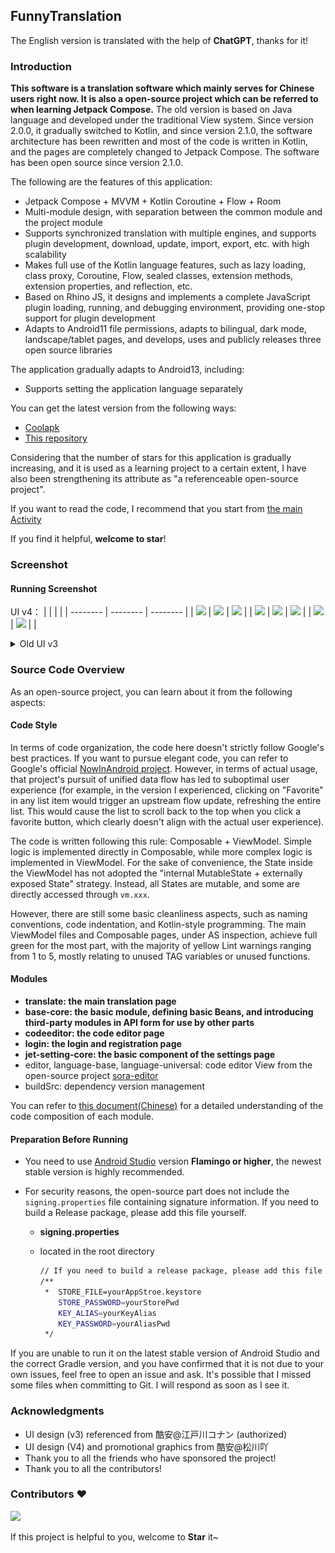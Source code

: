 ## FunnyTranslation

The English version is translated with the help of **ChatGPT**, thanks for it!

### Introduction

**This software is a translation software which mainly serves for Chinese users right now. It is also a open-source project which can be referred to when learning Jetpack Compose.** The old version is based on Java language and developed under the traditional View system. Since version 2.0.0, it gradually switched to Kotlin, and since version 2.1.0, the software architecture has been rewritten and most of the code is written in Kotlin, and the pages are completely changed to Jetpack Compose. The software has been open source since version 2.1.0.

The following are the features of this application:

- Jetpack Compose + MVVM + Kotlin Coroutine + Flow + Room
- Multi-module design, with separation between the common module and the project module
- Supports synchronized translation with multiple engines, and supports plugin development, download, update, import, export, etc. with high scalability
- Makes full use of the Kotlin language features, such as lazy loading, class proxy, Coroutine, Flow, sealed classes, extension methods, extension properties, and reflection, etc.
- Based on Rhino JS, it designs and implements a complete JavaScript plugin loading, running, and debugging environment, providing one-stop support for plugin development
- Adapts to Android11 file permissions, adapts to bilingual, dark mode, landscape/tablet pages, and develops, uses and publicly releases three open source libraries

The application gradually adapts to Android13, including:

- Supports setting the application language separately

You can get the latest version from the following ways:

- [Coolapk](https://www.coolapk.com/apk/com.funny.translation)
- [This repository](https://chat.openai.com/translate/release/translate-release.apk)

Considering that the number of stars for this application is gradually increasing, and it is used as a learning project to a certain extent, I have also been strengthening its attribute as "a referenceable open-source project".

If you want to read the code, I recommend that you start from [the main Activity](https://chat.openai.com/chat/translate/src/main/java/com/funny/translation/translate/TransActivity.kt)

If you find it helpful, **welcome to star**!

### Screenshot

#### Running Screenshot

UI v4：
|          |          |          |
| -------- | -------- | -------- |
| ![](http://img.funnysaltyfish.fun/i/2023/05/29/647492c45fc7f.jpg) | ![](http://img.funnysaltyfish.fun/i/2023/05/29/647492c4ba96a.jpg) | ![](http://img.funnysaltyfish.fun/i/2023/05/29/647492c5125af.jpg) |
| ![](http://img.funnysaltyfish.fun/i/2023/05/29/647492c5635f2.jpg) | ![](http://img.funnysaltyfish.fun/i/2023/05/29/647492c5a8511.jpg) | ![](http://img.funnysaltyfish.fun/i/2023/05/29/647492c5f17ef.jpg) |
| ![](http://img.funnysaltyfish.fun/i/2023/05/29/647492c6446e8.jpg) | ![](http://img.funnysaltyfish.fun/i/2023/05/29/647492c68366e.jpg) |          |


<details>
<summary>Old UI v3</summary>

| Screenshot                                                       |Screenshot                                                         |
| ------------------------------------------------------------ | ------------------------------------------------------------ |
| <img src="./screenshot/1.png" alt="Screenshot_2021-11-07-22-37-33-814_com.funny.tran" style="zoom:33%;" /> | <img src="./screenshot/2.png" alt="Screenshot_2021-11-07-22-39-18-201_com.funny.tran" style="zoom:33%;" /> |
| <img src="./screenshot/3.png" alt="Screenshot_2021-11-07-22-40-16-339_com.funny.tran" style="zoom:33%;" /> | <img src="./screenshot/4.png" alt="IMG_20211107_223720" style="zoom:33%;" /> |
</details>



### Source Code Overview

As an open-source project, you can learn about it from the following aspects:

#### Code Style
In terms of code organization, the code here doesn't strictly follow Google's best practices. If you want to pursue elegant code, you can refer to Google's official [NowInAndroid project](https://github.com/android/nowinandroid). However, in terms of actual usage, that project's pursuit of unified data flow has led to suboptimal user experience (for example, in the version I experienced, clicking on "Favorite" in any list item would trigger an upstream flow update, refreshing the entire list. This would cause the list to scroll back to the top when you click a favorite button, which clearly doesn't align with the actual user experience).

The code is written following this rule: Composable + ViewModel. Simple logic is implemented directly in Composable, while more complex logic is implemented in ViewModel. For the sake of convenience, the State inside the ViewModel has not adopted the "internal MutableState + externally exposed State" strategy. Instead, all States are mutable, and some are directly accessed through `vm.xxx`.

However, there are still some basic cleanliness aspects, such as naming conventions, code indentation, and Kotlin-style programming. The main ViewModel files and Composable pages, under AS inspection, achieve full green for the most part, with the majority of yellow Lint warnings ranging from 1 to 5, mostly relating to unused TAG variables or unused functions.

#### Modules

- **translate: the main translation page**
- **base-core: the basic module, defining basic Beans, and introducing third-party modules in API form for use by other parts**
- **codeeditor: the code editor page**
- **login: the login and registration page**
- **jet-setting-core: the basic component of the settings page**
- editor, language-base, language-universal: code editor View from the open-source project [sora-editor](https://github.com/Rosemoe/sora-editor)
- buildSrc: dependency version management

You can refer to [this document(Chinese)](https://chat.openai.com/chat/detail_introduction.md) for a detailed understanding of the code composition of each module.

#### Preparation Before Running

- You need to use [Android Studio](https://developer.android.com/studio/) version **Flamingo or higher**, the newest stable version is highly recommended.

- For security reasons, the open-source part does not include the `signing.properties` file containing signature information. If you need to build a Release package, please add this file yourself.

  - **signing.properties**

  - located in the root directory

    ```bash
    // If you need to build a release package, please add this file yourself in the project root directory
    /**
     *  STORE_FILE=yourAppStroe.keystore
        STORE_PASSWORD=yourStorePwd
        KEY_ALIAS=yourKeyAlias
        KEY_PASSWORD=yourAliasPwd
     */
    ```

If you are unable to run it on the latest stable version of Android Studio and the correct Gradle version, and you have confirmed that it is not due to your own issues, feel free to open an issue and ask. It's possible that I missed some files when committing to Git. I will respond as soon as I see it.

### Acknowledgments

- UI design (v3) referenced from 酷安@江戸川コナン (authorized)
- UI design (V4) and promotional graphics from 酷安@松川吖
- Thank you to all the friends who have sponsored the project!
- Thank you to all the contributors!

### Contributors ❤

<a href="https://github.com/FunnySaltyFish/FunnyTranslation/graphs/contributors">   <img src="https://contrib.rocks/image?repo=FunnySaltyFish/FunnyTranslation" /> </a>

If this project is helpful to you, welcome to **Star** it~
